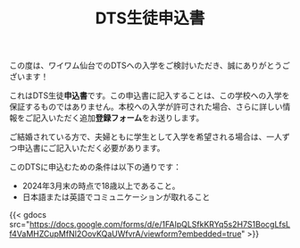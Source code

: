 ﻿---
title: DTS生徒申込書
draft: false
share: false
commentable: false
editable: false

# Optional header image (relative to `static/media/` folder).
header:
  caption: ""
  image: ""
---

この度は、ワイワム仙台でのDTSへの入学をご検討いただき、誠にありがとうございます！

これはDTS生徒**申込書**です。この申込書に記入することは、この学校への入学を保証するものではありません。本校への入学が許可された場合、さらに詳しい情報をご記入いただく追加**登録フォーム**をお送りします。

ご結婚されている方で、夫婦ともに学生として入学を希望される場合は、一人ずつ申込書にご記入いただく必要があります。

このDTSに申込むための条件は以下の通りです：

- 2024年3月末の時点で18歳以上であること。
- 日本語または英語でコミュニケーションが取れること

{{< gdocs src="https://docs.google.com/forms/d/e/1FAIpQLSfkKRYq5s2H7S1BocgLfsLf4VaMHZCupMfNI2OovKQaUWfvrA/viewform?embedded=true" >}}

